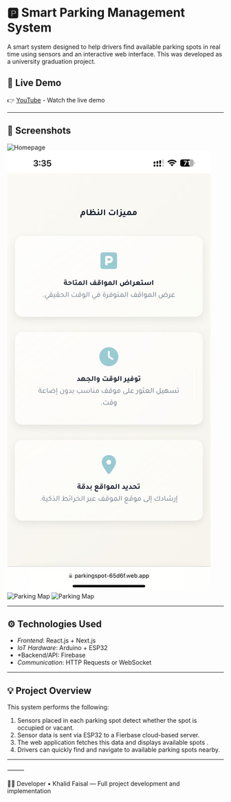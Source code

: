 # 🅿️ Smart Parking Management System

A smart system designed to help drivers find available parking spots in real time using sensors and an interactive web interface. This was developed as a university graduation project.

## 🔗 Live Demo

👉 [YouTube](https://youtu.be/hTHtEhBxtrU?si=DhIpAeOW5_0fl-Ib
) - Watch the live demo


---

## 📸 Screenshots

![Homepage](images/homepage1.png) 
![Homepage](images/homepage2.png)
![Parking Map](images/parkingpag1.png)
![Parking Map](images/parkingpag2.png)


---

## ⚙️ Technologies Used

- *Frontend*: React.js + Next.js  
- *IoT Hardware*: Arduino + ESP32 
- *Backend/API: Firebase   
- *Communication*: HTTP Requests or WebSocket  


---

## 💡 Project Overview

This system performs the following:

1. Sensors placed in each parking spot detect whether the spot is occupied or vacant.
2. Sensor data is sent via ESP32 to a Fierbase cloud-based server.
3. The web application fetches this data and displays available spots .
4. Drivers can quickly find and navigate to available parking spots nearby.

---




⸻

👨‍💻 Developer
	•	Khalid Faisal — Full project development and implementation
